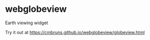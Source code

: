 # webglobeview
Earth viewing widget

Try it out at https://cmbruns.github.io/webglobeview/globeview.html
